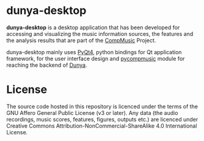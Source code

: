 # dunya-desktop

**dunya-desktop** is a desktop application that has been developed for accessing and visualizing the music information sources, the features and the analysis results that are part of the [CompMusic](compmusic.upf.edu) Project.

dunya-desktop mainly uses [PyQt4](https://www.riverbankcomputing.com/software/pyqt/download), python bindings for Qt application framework, for the user interface design and [pycompmusic](https://github.com/MTG/pycompmusic) module for reaching the backend of [Dunya](dunya.compmusic.upf.edu).

License
=======
The source code hosted in this repository is licenced under the terms of the GNU Affero General Public License (v3 or later). Any data (the audio recordings, music scores, features, figures, outputs etc.) are licenced under Creative Commons Attribution-NonCommercial-ShareAlike 4.0 International License.